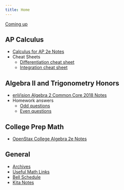 ```yaml
---
title: Home
---
```


[Coming up](./coming-up.md)

## AP Calculus

- [Calculus for AP 2e Notes]({{site.baseurl}}/calc-for-ap-larson/)
- Cheat Sheets
  - [Differentiation cheat sheet]({{site.baseurl}}/misc/differentiation-cheat-sheet.pdf)
  - [Integration cheat sheet]({{site.baseurl}}/misc/integration-cheat-sheet.pdf)

## Algebra II and Trigonometry Honors

- [enVision Algebra 2 Common Core 2018 Notes]({{site.baseurl}}/envision-algebra-2/)
- Homework answers
  - [Odd questions]({{site.baseurl}}/misc/alg2-odd-answers.pdf)
  - [Even questions]({{site.baseurl}}/misc/alg2-even-answers.pdf)

## College Prep Math

- [OpenStax College Algebra 2e Notes]({{site.baseurl}}/openstax-college-algebra-2e/)

## General

- [Archives]({{site.baseurl}}/archives/)
- [Useful Math Links](./misc/math-links.md)
- [Bell Schedule](./misc/bell-schedule.md)
- [Kita Notes](https://wkurzius.github.io/kita-notes/)
